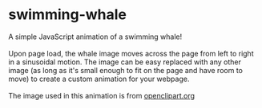 # swimming-whale
A simple JavaScript animation of a swimming whale! 
<br><br>Upon page load, the whale image moves across the page from left to right in a sinusoidal motion. The image can be easy replaced with any other image (as long as it's small enough to fit on the page and have room to move) to create a custom animation for your webpage.
<br>
<br>The image used in this animation is from <a href="https://openclipart.org/detail/168920/baleine" target="_blank">openclipart.org
</a>
